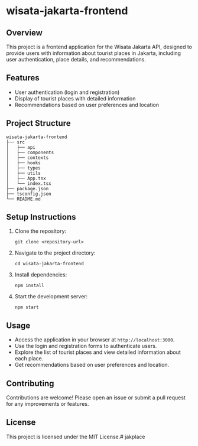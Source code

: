 # wisata-jakarta-frontend

## Overview
This project is a frontend application for the Wisata Jakarta API, designed to provide users with information about tourist places in Jakarta, including user authentication, place details, and recommendations.

## Features
- User authentication (login and registration)
- Display of tourist places with detailed information
- Recommendations based on user preferences and location

## Project Structure
```
wisata-jakarta-frontend
├── src
│   ├── api
│   ├── components
│   ├── contexts
│   ├── hooks
│   ├── types
│   ├── utils
│   ├── App.tsx
│   └── index.tsx
├── package.json
├── tsconfig.json
└── README.md
```

## Setup Instructions
1. Clone the repository:
   ```
   git clone <repository-url>
   ```
2. Navigate to the project directory:
   ```
   cd wisata-jakarta-frontend
   ```
3. Install dependencies:
   ```
   npm install
   ```
4. Start the development server:
   ```
   npm start
   ```

## Usage
- Access the application in your browser at `http://localhost:3000`.
- Use the login and registration forms to authenticate users.
- Explore the list of tourist places and view detailed information about each place.
- Get recommendations based on user preferences and location.

## Contributing
Contributions are welcome! Please open an issue or submit a pull request for any improvements or features.

## License
This project is licensed under the MIT License.#   j a k p l a c e  
 
